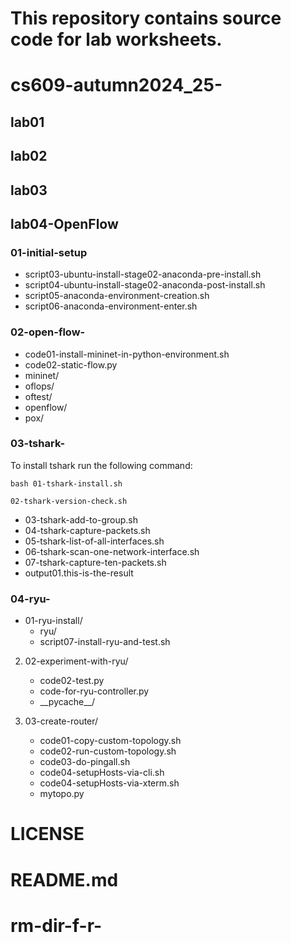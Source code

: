 # This repository contains source code for lab worksheets.

# cs609-autumn2024_25-

## lab01

## lab02

## lab03

## lab04-OpenFlow

### 01-initial-setup

-   script03-ubuntu-install-stage02-anaconda-pre-install.sh
-   script04-ubuntu-install-stage02-anaconda-post-install.sh
-   script05-anaconda-environment-creation.sh
-   script06-anaconda-environment-enter.sh


### 02-open-flow-

-   code01-install-mininet-in-python-environment.sh
-   code02-static-flow.py
-   mininet/
-   oflops/
-   oftest/
-   openflow/
-   pox/


### 03-tshark-

To install tshark run the following command:

    bash 01-tshark-install.sh

    02-tshark-version-check.sh

-   03-tshark-add-to-group.sh
-   04-tshark-capture-packets.sh
-   05-tshark-list-of-all-interfaces.sh
-   06-tshark-scan-one-network-interface.sh
-   07-tshark-capture-ten-packets.sh
-   output01.this-is-the-result



### 04-ryu-

-   01-ryu-install/
    *   ryu/
    *   script07-install-ryu-and-test.sh

2. 02-experiment-with-ryu/
    *   code02-test.py
    *   code-for-ryu-controller.py
    *   \_\_pycache__/

3. 03-create-router/
    *   code01-copy-custom-topology.sh
    *   code02-run-custom-topology.sh
    *   code03-do-pingall.sh
    *   code04-setupHosts-via-cli.sh
    *   code04-setupHosts-via-xterm.sh
    *   mytopo.py

# LICENSE

# README.md

# rm-dir-f-r-








